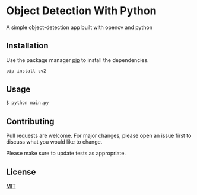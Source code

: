 # Object Detection With Python

A simple object-detection app built with opencv and python
## Installation

Use the package manager [pip](https://pip.pypa.io/en/stable/) to install the dependencies.

```bash
pip install cv2
```

## Usage

```bash
$ python main.py
```

## Contributing
Pull requests are welcome. For major changes, please open an issue first to discuss what you would like to change.

Please make sure to update tests as appropriate.

## License
[MIT](https://choosealicense.com/licenses/mit/)